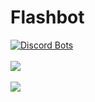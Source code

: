 # Flashbot
<a href="https://discordbots.org/bot/358566523796717570">
  <img src="https://discordbots.org/api/widget/358566523796717570.svg" alt="Discord Bots" />
</a>
<br/>
<br/>
<a href="http://flashbot.de"><img src="https://i.imgur.com/Xb9odYL.png">
</a>
<br/>
<br/>
<a href="https://discord.gg/Np48ZJQ"><img src="https://discordapp.com/api/guilds/357492346490978304/embed.png?style=banner2">
</a>
<br/>
